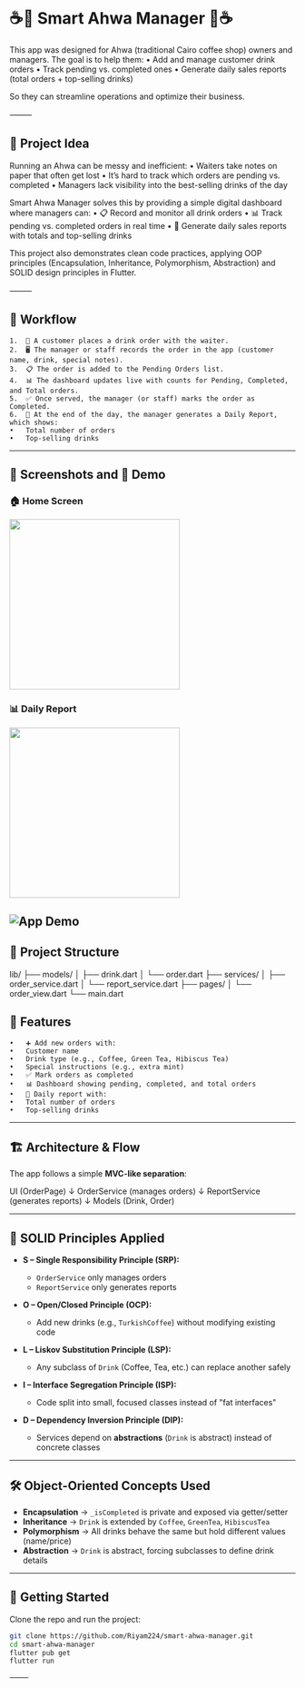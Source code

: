 # ☕🍵 Smart Ahwa Manager 🍵☕

This app was designed for Ahwa (traditional Cairo coffee shop) owners and managers.
The goal is to help them:
	•	Add and manage customer drink orders
	•	Track pending vs. completed ones
	•	Generate daily sales reports (total orders + top-selling drinks)

So they can streamline operations and optimize their business.

⸻

## 🎯 Project Idea

Running an Ahwa can be messy and inefficient:
	•	Waiters take notes on paper that often get lost
	•	It’s hard to track which orders are pending vs. completed
	•	Managers lack visibility into the best-selling drinks of the day

Smart Ahwa Manager solves this by providing a simple digital dashboard where managers can:
	•	📋 Record and monitor all drink orders
	•	📊 Track pending vs. completed orders in real time
	•	📌 Generate daily sales reports with totals and top-selling drinks

This project also demonstrates clean code practices, applying OOP principles (Encapsulation, Inheritance, Polymorphism, Abstraction) and SOLID design principles in Flutter.

⸻

## 🔄 Workflow 
	1.	👤 A customer places a drink order with the waiter.
	2.	🖥️ The manager or staff records the order in the app (customer name, drink, special notes).
	3.	📋 The order is added to the Pending Orders list.
	4.	📊 The dashboard updates live with counts for Pending, Completed, and Total orders.
	5.	✅ Once served, the manager (or staff) marks the order as Completed.
	6.	📌 At the end of the day, the manager generates a Daily Report, which shows:
	•	Total number of orders
	•	Top-selling drinks
---


## 📸 Screenshots and 🎥 Demo

### 🏠 Home Screen  

<img src="screenshots/home.png" width="300" />

### 📊 Daily Report  

<img src="screenshots/daily_report.png" width="300" />


![App Demo](screenshots/demo.gif)
---

## 📂 Project Structure

lib/
 ├── models/
 │   ├── drink.dart
 │   └── order.dart
 ├── services/
 │   ├── order_service.dart
 │   └── report_service.dart
 ├── pages/
 │   └── order_view.dart
 └── main.dart

## 📌 Features

	•	➕ Add new orders with:
	•	Customer name
	•	Drink type (e.g., Coffee, Green Tea, Hibiscus Tea)
	•	Special instructions (e.g., extra mint)
	•	✅ Mark orders as completed
	•	📊 Dashboard showing pending, completed, and total orders
	•	📝 Daily report with:
	•	Total number of orders
	•	Top-selling drinks

---

## 🏗 Architecture & Flow

The app follows a simple **MVC-like separation**:

UI (OrderPage)
↓
OrderService (manages orders)
↓
ReportService (generates reports)
↓
Models (Drink, Order)

---

## 🔑 SOLID Principles Applied

- **S – Single Responsibility Principle (SRP):**  
  - `OrderService` only manages orders  
  - `ReportService` only generates reports  

- **O – Open/Closed Principle (OCP):**  
  - Add new drinks (e.g., `TurkishCoffee`) without modifying existing code  

- **L – Liskov Substitution Principle (LSP):**  
  - Any subclass of `Drink` (Coffee, Tea, etc.) can replace another safely  

- **I – Interface Segregation Principle (ISP):**  
  - Code split into small, focused classes instead of "fat interfaces"  

- **D – Dependency Inversion Principle (DIP):**  
  - Services depend on **abstractions** (`Drink` is abstract) instead of concrete classes  

---

## 🛠 Object-Oriented Concepts Used

- **Encapsulation** → `_isCompleted` is private and exposed via getter/setter  
- **Inheritance** → `Drink` is extended by `Coffee`, `GreenTea`, `HibiscusTea`  
- **Polymorphism** → All drinks behave the same but hold different values (name/price)  
- **Abstraction** → `Drink` is abstract, forcing subclasses to define drink details  

---

## 🚀 Getting Started

Clone the repo and run the project:

```bash
git clone https://github.com/Riyam224/smart-ahwa-manager.git
cd smart-ahwa-manager
flutter pub get
flutter run

⸻

